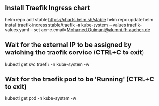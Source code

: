 ## Install Traefik Ingress chart 
helm repo add stable https://charts.helm.sh/stable
helm repo update
helm install traefik-ingress stable/traefik -n kube-system --values traefik-values.yaml --set acme.email=Mohamed.Outmani@alumni.fh-aachen.de

## Wait for the external IP to be assigned by watching the traefik service (CTRL+C to exit)
kubectl get svc traefik -n kube-system -w

## Wait for the traefik pod to be 'Running' (CTRL+C to exit)
kubectl get pod -n kube-system -w

